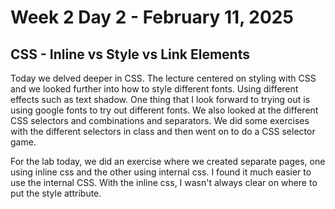 # Week 2 Day 2 - February 11, 2025
## CSS - Inline vs Style vs Link Elements

Today we delved deeper in CSS. The lecture centered on styling with CSS and we looked further into how to style different fonts. Using different effects such as text shadow. One thing that I look forward to trying out is using google fonts to try out different fonts. We also looked at the different CSS selectors and combinations and separators. We did some exercises with the different selectors in class and then went on to do a CSS selector game. 

For the lab today, we did an exercise where we created separate pages, one using inline css and the other using internal css. I found it much easier to use the internal CSS. With the inline css, I wasn't always clear on where to put the style attribute.